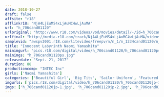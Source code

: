 ```yaml
---
date: 2018-10-27
draft: false
affsite: "r18"
afflinkr18: "NjA4LjEuMS4xLjAuMC4wLjAuMA"
url: "h_706cand01120"
urloriginal: "http://www.r18.com/videos/vod/movies/detail/-/id=h_706cand01120"
urlfinal: "http://media.r18.com/track/NjA4LjEuMS4xLjAuMC4wLjAuMA/videos/vod/movies/detail/-/id=h_706cand01120"
samplevid: "awspv3001.r18.com/litevideo/freepv/n/n_1/n_1234cand01120/n_1234cand01120_dmb_w.mp4"
title: "Innocent Labyrinth Naomi Yamashita"
mainimgurl: "pics.r18.com/digital/video/h_706cand01120/h_706cand01120ps.jpg"
mainimgs: "h_706cand01120ps.jpg"
releasedate: "Sept. 21, 2017"
duration: 88
productioncomp: "INTEC Inc"
girls: ['Naomi Yamashita']
categories: ['Beautiful Girl', 'Big Tits', 'Sailor Uniform', 'Featured Actress', 'Idol & Celebrity', 'Idol Video']
imgurls: ['pics.r18.com/digital/video/h_706cand01120/h_706cand01120jp-1.jpg', 'pics.r18.com/digital/video/h_706cand01120/h_706cand01120jp-2.jpg', 'pics.r18.com/digital/video/h_706cand01120/h_706cand01120jp-3.jpg', 'pics.r18.com/digital/video/h_706cand01120/h_706cand01120jp-4.jpg', 'pics.r18.com/digital/video/h_706cand01120/h_706cand01120jp-5.jpg', 'pics.r18.com/digital/video/h_706cand01120/h_706cand01120jp-6.jpg', 'pics.r18.com/digital/video/h_706cand01120/h_706cand01120jp-7.jpg', 'pics.r18.com/digital/video/h_706cand01120/h_706cand01120jp-8.jpg', 'pics.r18.com/digital/video/h_706cand01120/h_706cand01120jp-9.jpg', 'pics.r18.com/digital/video/h_706cand01120/h_706cand01120jp-10.jpg', 'pics.r18.com/digital/video/h_706cand01120/h_706cand01120jp-11.jpg', 'pics.r18.com/digital/video/h_706cand01120/h_706cand01120jp-12.jpg', 'pics.r18.com/digital/video/h_706cand01120/h_706cand01120jp-13.jpg', 'pics.r18.com/digital/video/h_706cand01120/h_706cand01120jp-14.jpg', 'pics.r18.com/digital/video/h_706cand01120/h_706cand01120jp-15.jpg', 'pics.r18.com/digital/video/h_706cand01120/h_706cand01120jp-16.jpg', 'pics.r18.com/digital/video/h_706cand01120/h_706cand01120jp-17.jpg', 'pics.r18.com/digital/video/h_706cand01120/h_706cand01120jp-18.jpg', 'pics.r18.com/digital/video/h_706cand01120/h_706cand01120jp-19.jpg', 'pics.r18.com/digital/video/h_706cand01120/h_706cand01120jp-20.jpg']
imgs: ['h_706cand01120jp-1.jpg', 'h_706cand01120jp-2.jpg', 'h_706cand01120jp-3.jpg', 'h_706cand01120jp-4.jpg', 'h_706cand01120jp-5.jpg', 'h_706cand01120jp-6.jpg', 'h_706cand01120jp-7.jpg', 'h_706cand01120jp-8.jpg', 'h_706cand01120jp-9.jpg', 'h_706cand01120jp-10.jpg', 'h_706cand01120jp-11.jpg', 'h_706cand01120jp-12.jpg', 'h_706cand01120jp-13.jpg', 'h_706cand01120jp-14.jpg', 'h_706cand01120jp-15.jpg', 'h_706cand01120jp-16.jpg', 'h_706cand01120jp-17.jpg', 'h_706cand01120jp-18.jpg', 'h_706cand01120jp-19.jpg', 'h_706cand01120jp-20.jpg']
---
```

